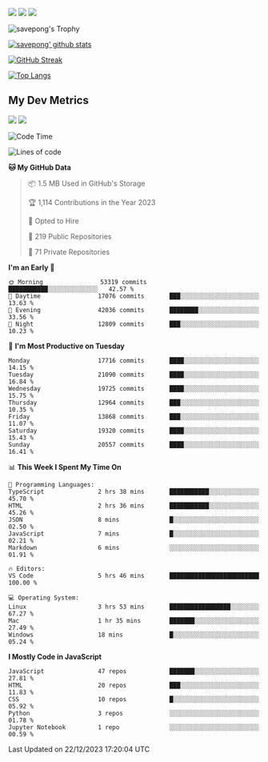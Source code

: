 [<img src="https://img.shields.io/badge/pongsiri.pisutakarathada.com-%230077B5.svg?&style=for-the-badge&color=orange" />](https://pongsiri.pisutakarathada.com)
[<img src="https://img.shields.io/badge/apps.saveworld.co-%230077B5.svg?&style=for-the-badge&color=2aa889" />](https://apps.saveworld.co)
[<img src="https://img.shields.io/badge/linkedin-%230077B5.svg?&style=for-the-badge&logo=linkedin&logoColor=white" />](https://www.linkedin.com/in/savepong)

![savepong's Trophy](https://github-profile-trophy.vercel.app/?username=savepong&theme=flat&rank=SECRET,SSS,SS,S,AAA,AA,A&margin-w=15&no-bg=true&no-frame=true)

[![savepong' github stats](https://github-readme-stats.vercel.app/api?username=savepong&show_icons=true&count_private=true&theme=gotham&hide_border=true&bg_color=00000000&text_color=768390FF)](https://pongsiri.pisutakarathada.com/posts/stats)

[![GitHub Streak](https://github-readme-streak-stats.herokuapp.com?user=savepong&theme=gotham&hide_border=true&background=00000000&dates=768390FF)](https://pongsiri.pisutakarathada.com/posts/stats)

[![Top Langs](https://github-readme-stats.vercel.app/api/top-langs/?username=savepong&layout=compact&langs_count=10&theme=gotham&hide_border=true&bg_color=00000000&text_color=768390FF)](https://pongsiri.pisutakarathada.com/posts/stats)

<!-- [![savepong's wakatime stats](https://github-readme-stats.vercel.app/api/wakatime?username=@savepong&layout=default&theme=gotham&hide_border=true&bg_color=00000000&text_color=768390FF)](https://pongsiri.pisutakarathada.com/posts/stats) -->

## My Dev Metrics

[![](https://komarev.com/ghpvc/?username=savepong&color=blue&label=Profile%20Views)](https://github.com/savepong)
[![](https://img.shields.io/github/followers/savepong?label=GitHub%20Followers)](https://github.com/savepong)

<!--START_SECTION:waka-->
![Code Time](http://img.shields.io/badge/Code%20Time-1%2C398%20hrs%201%20min-blue)

![Lines of code](https://img.shields.io/badge/From%20Hello%20World%20I%27ve%20Written-56.2%20million%20lines%20of%20code-blue)

**🐱 My GitHub Data** 

> 📦 1.5 MB Used in GitHub's Storage 
 > 
> 🏆 1,114 Contributions in the Year 2023
 > 
> 💼 Opted to Hire
 > 
> 📜 219 Public Repositories 
 > 
> 🔑 71 Private Repositories 
 > 
**I'm an Early 🐤** 

```text
🌞 Morning                53319 commits       ███████████░░░░░░░░░░░░░░   42.57 % 
🌆 Daytime                17076 commits       ███░░░░░░░░░░░░░░░░░░░░░░   13.63 % 
🌃 Evening                42036 commits       ████████░░░░░░░░░░░░░░░░░   33.56 % 
🌙 Night                  12809 commits       ███░░░░░░░░░░░░░░░░░░░░░░   10.23 % 
```
📅 **I'm Most Productive on Tuesday** 

```text
Monday                   17716 commits       ████░░░░░░░░░░░░░░░░░░░░░   14.15 % 
Tuesday                  21090 commits       ████░░░░░░░░░░░░░░░░░░░░░   16.84 % 
Wednesday                19725 commits       ████░░░░░░░░░░░░░░░░░░░░░   15.75 % 
Thursday                 12964 commits       ███░░░░░░░░░░░░░░░░░░░░░░   10.35 % 
Friday                   13868 commits       ███░░░░░░░░░░░░░░░░░░░░░░   11.07 % 
Saturday                 19320 commits       ████░░░░░░░░░░░░░░░░░░░░░   15.43 % 
Sunday                   20557 commits       ████░░░░░░░░░░░░░░░░░░░░░   16.41 % 
```


📊 **This Week I Spent My Time On** 

```text
💬 Programming Languages: 
TypeScript               2 hrs 38 mins       ███████████░░░░░░░░░░░░░░   45.70 % 
HTML                     2 hrs 36 mins       ███████████░░░░░░░░░░░░░░   45.26 % 
JSON                     8 mins              █░░░░░░░░░░░░░░░░░░░░░░░░   02.50 % 
JavaScript               7 mins              █░░░░░░░░░░░░░░░░░░░░░░░░   02.21 % 
Markdown                 6 mins              ░░░░░░░░░░░░░░░░░░░░░░░░░   01.91 % 

🔥 Editors: 
VS Code                  5 hrs 46 mins       █████████████████████████   100.00 % 

💻 Operating System: 
Linux                    3 hrs 53 mins       █████████████████░░░░░░░░   67.27 % 
Mac                      1 hr 35 mins        ███████░░░░░░░░░░░░░░░░░░   27.49 % 
Windows                  18 mins             █░░░░░░░░░░░░░░░░░░░░░░░░   05.24 % 
```

**I Mostly Code in JavaScript** 

```text
JavaScript               47 repos            ███████░░░░░░░░░░░░░░░░░░   27.81 % 
HTML                     20 repos            ███░░░░░░░░░░░░░░░░░░░░░░   11.83 % 
CSS                      10 repos            █░░░░░░░░░░░░░░░░░░░░░░░░   05.92 % 
Python                   3 repos             ░░░░░░░░░░░░░░░░░░░░░░░░░   01.78 % 
Jupyter Notebook         1 repo              ░░░░░░░░░░░░░░░░░░░░░░░░░   00.59 % 
```




 Last Updated on 22/12/2023 17:20:04 UTC
<!--END_SECTION:waka-->

<!--
**savepong/savepong** is a ✨ _special_ ✨ repository because its `README.md` (this file) appears on your GitHub profile.

Here are some ideas to get you started:

- 🔭 I’m currently working on WebComponents and TypeScript.
- 🌱 I’m currently learning ...
- 👯 I’m looking to collaborate on ...
- 🤔 I’m looking for help with ...
- 💬 Ask me about ...
- 📫 How to reach me: ...
- 😄 Pronouns: ...
- ⚡ Fun fact: ...
-->
